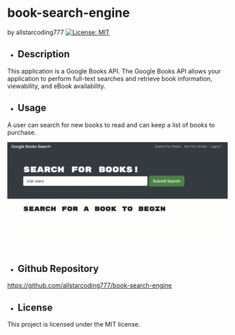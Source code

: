 # book-search-engine
  by allstarcoding777
  [![License: MIT](https://img.shields.io/badge/License-MIT-yellow.svg)](https://opensource.org/licenses/MIT)
  * ## Description
  This application is a Google Books API. The Google Books API allows your application to perform full-text searches and retrieve book information, viewability, and eBook availability.
  * ## Usage
  A user can search for new books to read and can keep a list of books to purchase.

  
  ![webpage screenshot](assets/images/webpage-screenshot.png)
  
  * ## Github Repository
  https://github.com/allstarcoding777/book-search-engine
  * ## License
  This project is licensed under the MIT license.